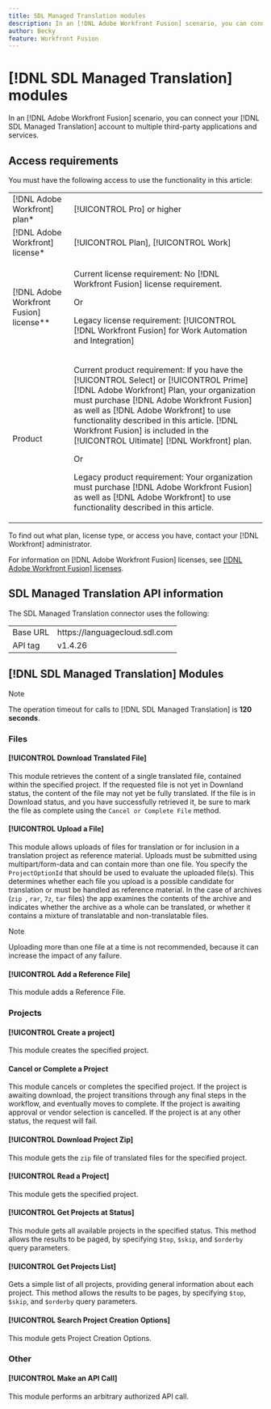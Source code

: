 ```yaml
---
title: SDL Managed Translation modules
description: In an [!DNL Adobe Workfront Fusion] scenario, you can connect your SDL Managed Translation account to multiple third-party applications and services.
author: Becky
feature: Workfront Fusion
---
```

# [!DNL SDL Managed Translation] modules

In an [!DNL Adobe Workfront Fusion] scenario, you can connect your [!DNL SDL Managed Translation] account to multiple third-party applications and services.

## Access requirements

You must have the following access to use the functionality in this article:

<table style="table-layout:auto"> 
 <col> 
 <col> 
 <tbody> 
  <tr> 
   <td role="rowheader">[!DNL Adobe Workfront] plan*</td>
  <td> <p>[!UICONTROL Pro] or higher</p> </td>
  </tr> 
  <tr data-mc-conditions=""> 
   <td role="rowheader">[!DNL Adobe Workfront] license*</td>
   <td> <p>[!UICONTROL Plan], [!UICONTROL Work]</p> </td> 
  </tr> 
  <tr> 
   <td role="rowheader">[!DNL Adobe Workfront Fusion] license**</td> 
   <td>
   <p>Current license requirement: No [!DNL Workfront Fusion] license requirement.</p>
   <p>Or</p>
   <p>Legacy license requirement: [!UICONTROL [!DNL Workfront Fusion] for Work Automation and Integration] </p>
   </td> 
  </tr> 
  <tr> 
   <td role="rowheader">Product</td> 
   <td>
   <p>Current product requirement: If you have the [!UICONTROL Select] or [!UICONTROL Prime] [!DNL Adobe Workfront] Plan, your organization must purchase [!DNL Adobe Workfront Fusion] as well as [!DNL Adobe Workfront] to use functionality described in this article. [!DNL Workfront Fusion] is included in the [!UICONTROL Ultimate] [!DNL Workfront] plan.</p>
   <p>Or</p>
   <p>Legacy product requirement: Your organization must purchase [!DNL Adobe Workfront Fusion] as well as [!DNL Adobe Workfront] to use functionality described in this article.</p>
   </td> 
  </tr> 
 </tbody> 
</table>

To find out what plan, license type, or access you have, contact your [!DNL Workfront] administrator.

For information on [!DNL Adobe Workfront Fusion] licenses, see [[!DNL Adobe Workfront Fusion] licenses](/help/workfront-fusion/set-up-and-manage-workfront-fusion/licensing-operations-overview/license-automation-vs-integration.md).

## SDL Managed Translation API information

The SDL Managed Translation connector uses the following:

<table style="table-layout:auto"> 
 <col> 
 <col> 
 <tbody> 
  <tr> 
   <td role="rowheader">Base URL</td> 
   <td>https://languagecloud.sdl.com</td> 
  </tr>
  <tr> 
   <td role="rowheader">API tag</td> 
   <td>v1.4.26</td> 
  </tr>
 </tbody> 
 </table>

## [!DNL SDL Managed Translation] Modules

>[!NOTE]
>
>The operation timeout for calls to [!DNL SDL Managed Translation] is **120 seconds**.

### Files

#### [!UICONTROL Download Translated File]

This module retrieves the content of a single translated file, contained within the specified project. If the requested file is not yet in Downland status, the content of the file may not yet be fully translated. If the file is in Download status, and you have successfully retrieved it, be sure to mark the file as complete using the `Cancel or Complete File` method.

#### [!UICONTROL Upload a File]

This module allows uploads of files for translation or for inclusion in a translation project as reference material. Uploads must be submitted using multipart/form-data and can contain more than one file. You specify the `ProjectOptionId` that should be used to evaluate the uploaded file(s). This determines whether each file you upload is a possible candidate for translation or must be handled as reference material. In the case of archives (`zip `, `rar`, `7z`, `tar` files) the app examines the contents of the archive and indicates whether the archive as a whole can be translated, or whether it contains a mixture of translatable and non-translatable files.

>[!NOTE]
>
>Uploading more than one file at a time is not recommended, because it can increase the impact of any failure.

#### [!UICONTROL Add a Reference File]

This module adds a Reference File.

### Projects

#### [!UICONTROL Create a project]

This module creates the specified project.

#### Cancel or Complete a Project

This module cancels or completes the specified project. If the project is awaiting download, the project transitions through any final steps in the workflow, and eventually moves to complete. If the project is awaiting approval or vendor selection is cancelled. If the project is at any other status, the request will fail.

#### [!UICONTROL Download Project Zip]

This module gets the `zip` file of translated files for the specified project.

#### [!UICONTROL Read a Project]

This module gets the specified project.

#### [!UICONTROL Get Projects at Status]

This module gets all available projects in the specified status. This method allows the results to be paged, by specifying `$top`, `$skip`, and `$orderby` query parameters.

#### [!UICONTROL Get Projects List]

Gets a simple list of all projects, providing general information about each project. This method allows the results to be pages, by specifying `$top`, `$skip`, and `$orderby` query parameters.

#### [!UICONTROL Search Project Creation Options]

This module gets Project Creation Options.

### Other

#### [!UICONTROL Make an API Call]

This module performs an arbitrary authorized API call.
